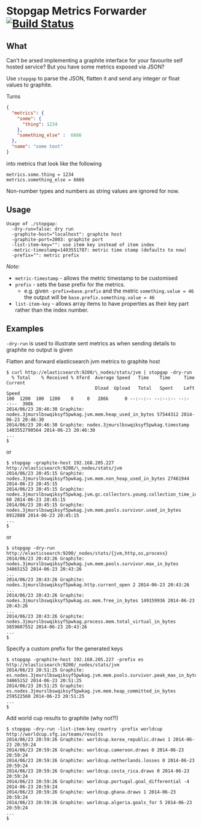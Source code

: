 # Stopgap Metrics Forwarder [![Build Status](https://travis-ci.org/patdowney/stopgap.svg?branch=master)](https://travis-ci.org/patdowney/stopgap)

## What
Can't be arsed implementing a graphite interface for your favourite
self hosted service? But you have some metrics exposed via JSON?

Use `stopgap` to parse the JSON, flatten it and send any integer or float values to graphite.


Turns
```json
{
  "metrics": {
    "some": {
      "thing": 1234
    },
    "something_else" :  6666
  },
  "name": "some text"
}
```
into metrics that look like the following
```
metrics.some.thing = 1234
metrics.something_else = 6666
```

Non-number types and numbers as string values are ignored for now.

## Usage
```
Usage of ./stopgap:
  -dry-run=false: dry run
  -graphite-host="localhost": graphite host
  -graphite-port=2003: graphite port
  -list-item-key="": use item key instead of item index
  -metric-timestamp=1403551787: metric time stamp (defaults to now)
  -prefix="": metric prefix
```

*Note:*
* `metric-timestamp` - allows the metric timestamp to be customised
* `prefix` - sets the base prefix for the metrics.
  * e.g. given `-prefix=base.prefix` and the metric `something.value = 46` the output will be `base.prefix.something.value = 46`
* `list-item-key` - allows array items to have properties as their key part rather than the index number.


## Examples
`-dry-run` is used to illustrate sent metrics as when sending details to graphite no output is given

Flatten and forward elasticsearch jvm metrics to graphite host
```
$ curl http://elasticsearch:9200/\_nodes/stats/jvm | stopgap -dry-run
  % Total    % Received % Xferd  Average Speed   Time    Time     Time  Current
                                 Dload  Upload   Total   Spent    Left  Speed
100  1200  100  1200    0     0   286k      0 --:--:-- --:--:-- --:--:--  390k
2014/06/23 20:46:30 Graphite: nodes.3jmurslbswqiksyf5pwkag.jvm.mem.heap_used_in_bytes 57544312 2014-06-23 20:46:30
2014/06/23 20:46:30 Graphite: nodes.3jmurslbswqiksyf5pwkag.timestamp 1403552790564 2014-06-23 20:46:30
...
$
```
or
```
$ stopgap -graphite-host 192.168.205.227 http://elasticsearch:9200/\_nodes/stats/jvm
2014/06/23 20:45:15 Graphite: nodes.3jmurslbswqiksyf5pwkag.jvm.mem.non_heap_used_in_bytes 27461944 2014-06-23 20:45:15
2014/06/23 20:45:15 Graphite: nodes.3jmurslbswqiksyf5pwkag.jvm.gc.collectors.young.collection_time_in_millis 60 2014-06-23 20:45:15
2014/06/23 20:45:15 Graphite: nodes.3jmurslbswqiksyf5pwkag.jvm.mem.pools.survivor.used_in_bytes 8912888 2014-06-23 20:45:15
...
$
```

or

```
$ stopgap -dry-run http://elasticsearch:9200/_nodes/stats/{jvm,http,os,process}
2014/06/23 20:43:26 Graphite: nodes.3jmurslbswqiksyf5pwkag.jvm.mem.pools.survivor.max_in_bytes 34865152 2014-06-23 20:43:26
...
2014/06/23 20:43:26 Graphite: nodes.3jmurslbswqiksyf5pwkag.http.current_open 2 2014-06-23 20:43:26
...
2014/06/23 20:43:26 Graphite: nodes.3jmurslbswqiksyf5pwkag.os.mem.free_in_bytes 149159936 2014-06-23 20:43:26
...
2014/06/23 20:43:26 Graphite: nodes.3jmurslbswqiksyf5pwkag.process.mem.total_virtual_in_bytes 3859607552 2014-06-23 20:43:26
...
$
```

Specify a custom prefix for the generated keys
```
$ stopgap -graphite-host 192.168.205.227 -prefix es http://elasticsearch:9200/_nodes/stats/jvm
2014/06/23 20:51:25 Graphite: es.nodes.3jmurslbswqiksyf5pwkag.jvm.mem.pools.survivor.peak_max_in_bytes 34865152 2014-06-23 20:51:25
2014/06/23 20:51:25 Graphite: es.nodes.3jmurslbswqiksyf5pwkag.jvm.mem.heap_committed_in_bytes 259522560 2014-06-23 20:51:25
...
$
```

Add world cup results to graphite (why not?!)
```
$ stopgap -dry-run -list-item-key country -prefix worldcup http://worldcup.sfg.io/teams/results
2014/06/23 20:59:26 Graphite: worldcup.korea_republic.draws 1 2014-06-23 20:59:24
2014/06/23 20:59:26 Graphite: worldcup.cameroon.draws 0 2014-06-23 20:59:24
2014/06/23 20:59:26 Graphite: worldcup.netherlands.losses 0 2014-06-23 20:59:24
2014/06/23 20:59:26 Graphite: worldcup.costa_rica.draws 0 2014-06-23 20:59:24
2014/06/23 20:59:26 Graphite: worldcup.portugal.goal_differential -4 2014-06-23 20:59:24
2014/06/23 20:59:26 Graphite: worldcup.ghana.draws 1 2014-06-23 20:59:24
2014/06/23 20:59:26 Graphite: worldcup.algeria.goals_for 5 2014-06-23 20:59:24
...
$
```

